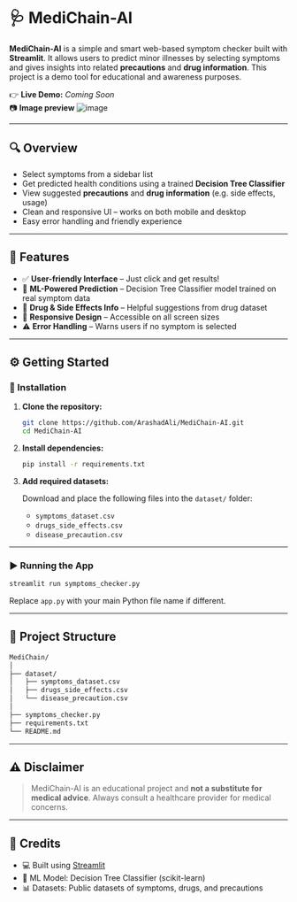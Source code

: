 # 🩺 MediChain-AI

**MediChain-AI** is a simple and smart web-based symptom checker built with **Streamlit**. It allows users to predict minor illnesses by selecting symptoms and gives insights into related **precautions** and **drug information**. This project is a demo tool for educational and awareness purposes.

👉 **Live Demo:** *Coming Soon*  
📷 **Image preview**
![image](https://github.com/user-attachments/assets/65fa980c-df86-498d-9567-bf565d423010)

---

## 🔍 Overview

- Select symptoms from a sidebar list  
- Get predicted health conditions using a trained **Decision Tree Classifier**  
- View suggested **precautions** and **drug information** (e.g. side effects, usage)  
- Clean and responsive UI – works on both mobile and desktop  
- Easy error handling and friendly experience  

---

## 🚀 Features

- ✅ **User-friendly Interface** – Just click and get results!  
- 🧠 **ML-Powered Prediction** – Decision Tree Classifier model trained on real symptom data  
- 💊 **Drug & Side Effects Info** – Helpful suggestions from drug dataset  
- 📱 **Responsive Design** – Accessible on all screen sizes  
- ⚠️ **Error Handling** – Warns users if no symptom is selected  

---

## ⚙️ Getting Started

### 🔧 Installation

1. **Clone the repository:**

   ```bash
   git clone https://github.com/ArashadAli/MediChain-AI.git
   cd MediChain-AI
   ```

2. **Install dependencies:**

   ```bash
   pip install -r requirements.txt
   ```

3. **Add required datasets:**

   Download and place the following files into the `dataset/` folder:
   - `symptoms_dataset.csv`
   - `drugs_side_effects.csv`
   - `disease_precaution.csv`

---

### ▶️ Running the App

```bash
streamlit run symptoms_checker.py
```

Replace `app.py` with your main Python file name if different.

---

## 📁 Project Structure

```bash
MediChain/
│
├── dataset/
│   ├── symptoms_dataset.csv
│   ├── drugs_side_effects.csv
│   └── disease_precaution.csv
│
├── symptoms_checker.py
├── requirements.txt
└── README.md
```

---

## ⚠️ Disclaimer

> MediChain-AI is an educational project and **not a substitute for medical advice**. Always consult a healthcare provider for medical concerns.

---

## 🙌 Credits

- 💻 Built using [Streamlit](https://streamlit.io/)  
- 🧠 ML Model: Decision Tree Classifier (scikit-learn)  
- 📊 Datasets: Public datasets of symptoms, drugs, and precautions
